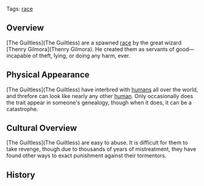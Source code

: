 Tags: [race](Races)

## Overview

[The Guiltless](The Guiltless) are a spawned [race](Races) by the great wizard [Thenry Gilmora](Thenry Gilmora). He created them as servants of good—incapable of theft, lying, or doing any harm, ever.

## Physical Appearance

[The Guiltless](The Guiltless) have interbred with [humans](Humans) all over the world, and threfore can look like nearly any other [human](Humans). Only occasionally does the trait appear in someone's genealogy, though when it does, it can be a catastrophe.

## Cultural Overview

[The Guiltless](The Guiltless) are easy to abuse. It is difficult for them to take revenge, though due to thousands of years of mistreatment, they have found other ways to exact punishment against their tormentors.

## History


